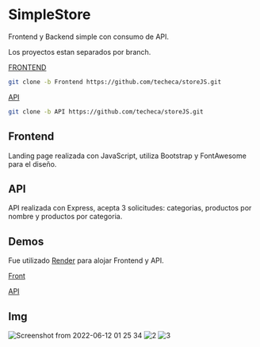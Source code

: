 # SimpleStore
Frontend y Backend simple con consumo de API.

Los proyectos estan separados por branch.

[FRONTEND](https://github.com/techeca/storeJS/tree/Frontend)
```bash
git clone -b Frontend https://github.com/techeca/storeJS.git
``` 
[API](https://github.com/techeca/storeJS/tree/API)
```bash
git clone -b API https://github.com/techeca/storeJS.git
````

## Frontend
Landing page realizada con JavaScript, utiliza Bootstrap y FontAwesome para el diseño.

## API
API realizada con Express, acepta 3 solicitudes: categorias, productos por nombre y productos por categoria.

## Demos

Fue utilizado [Render](https://render.com) para alojar Frontend y API. 

[Front](https://frontend-tn1v.onrender.com)

[API](https://simple-store.onrender.com)

## Img

![Screenshot from 2022-06-12 01 25 34](https://user-images.githubusercontent.com/53408118/173217082-7551629d-dd13-49a9-b444-3643e82a73c5.png)
![2](https://user-images.githubusercontent.com/53408118/172822106-ad41e86e-508b-4ddd-902d-45bbf3a6d531.PNG)
![3](https://user-images.githubusercontent.com/53408118/172822130-3a8264e0-ff26-491b-81f0-350772e9867f.PNG)
